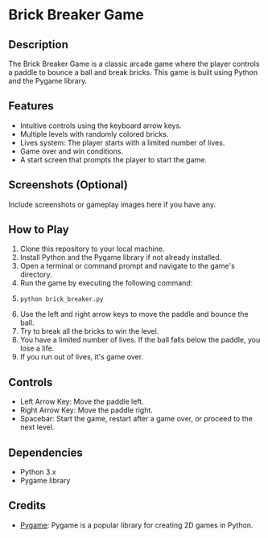 # Brick Breaker Game

## Description

The Brick Breaker Game is a classic arcade game where the player controls a paddle to bounce a ball and break bricks. This game is built using Python and the Pygame library.

## Features

- Intuitive controls using the keyboard arrow keys.
- Multiple levels with randomly colored bricks.
- Lives system: The player starts with a limited number of lives.
- Game over and win conditions.
- A start screen that prompts the player to start the game.

## Screenshots (Optional)

Include screenshots or gameplay images here if you have any.

## How to Play

1. Clone this repository to your local machine.
2. Install Python and the Pygame library if not already installed.
3. Open a terminal or command prompt and navigate to the game's directory.
4. Run the game by executing the following command:
5. ```
   python brick_breaker.py
   ```
6. Use the left and right arrow keys to move the paddle and bounce the ball.
7. Try to break all the bricks to win the level.
8. You have a limited number of lives. If the ball falls below the paddle, you lose a life.
9. If you run out of lives, it's game over.

## Controls

- Left Arrow Key: Move the paddle left.
- Right Arrow Key: Move the paddle right.
- Spacebar: Start the game, restart after a game over, or proceed to the next level.

## Dependencies

- Python 3.x
- Pygame library

## Credits

- [Pygame](https://www.pygame.org/): Pygame is a popular library for creating 2D games in Python.


